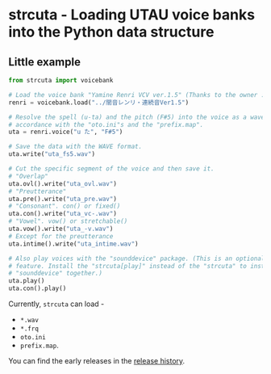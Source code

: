 <!-- Copyright (C) Yuki Takagi 2020 -->
<!-- Distributed under the Boost Software License, Version 1.0. -->
<!-- (See accompanying file LICENSE_1_0.txt or copy at -->
<!-- https://www.boost.org/LICENSE_1_0.txt) -->

# strcuta - Loading UTAU voice banks into the Python data structure

## Little example

```python
from strcuta import voicebank

# Load the voice bank "Yamine Renri VCV ver.1.5" (Thanks to the owner :D).
renri = voicebank.load("../闇音レンリ・連続音Ver1.5")

# Resolve the spell (u-ta) and the pitch (F#5) into the voice as a wave data in
# accordance with the "oto.ini"s and the "prefix.map".
uta = renri.voice("u た", "F#5")

# Save the data with the WAVE format.
uta.write("uta_fs5.wav")

# Cut the specific segment of the voice and then save it.
# "Overlap"
uta.ovl().write("uta_ovl.wav")
# "Preutterance"
uta.pre().write("uta_pre.wav")
# "Consonant". con() or fixed()
uta.con().write("uta_vc-.wav")
# "Vowel". vow() or stretchable()
uta.vow().write("uta_-v.wav")
# Except for the preutterance
uta.intime().write("uta_intime.wav")

# Also play voices with the "sounddevice" package. (This is an optional
# feature. Install the "strcuta[play]" instead of the "strcuta" to install the
# "sounddevice" together.)
uta.play()
uta.con().play() 
```

Currently, `strcuta` can load -
  * `*.wav`
  * `*.frq`
  * `oto.ini`
  * `prefix.map`.

You can find the early releases in the [release history](https://pypi.org/project/strcuta/#history).
